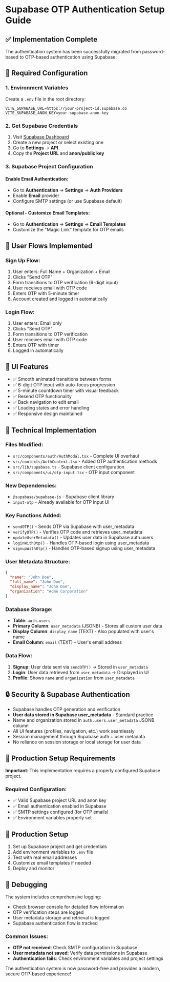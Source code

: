 # Supabase OTP Authentication Setup Guide

## ✅ Implementation Complete

The authentication system has been successfully migrated from password-based to OTP-based authentication using Supabase.

## 🔧 Required Configuration

### 1. Environment Variables

Create a `.env` file in the root directory:

```env
VITE_SUPABASE_URL=https://your-project-id.supabase.co
VITE_SUPABASE_ANON_KEY=your-supabase-anon-key
```

### 2. Get Supabase Credentials

1. Visit [Supabase Dashboard](https://app.supabase.com)
2. Create a new project or select existing one
3. Go to **Settings** → **API**
4. Copy the **Project URL** and **anon/public key**

### 3. Supabase Project Configuration

#### Enable Email Authentication:
- Go to **Authentication** → **Settings** → **Auth Providers**
- Enable **Email** provider
- Configure SMTP settings (or use Supabase default)

#### Optional - Customize Email Templates:
- Go to **Authentication** → **Settings** → **Email Templates**
- Customize the "Magic Link" template for OTP emails

## 📱 User Flows Implemented

### Sign Up Flow:
1. User enters: Full Name + Organization + Email
2. Clicks "Send OTP" 
3. Form transitions to OTP verification (6-digit input)
4. User receives email with OTP code
5. Enters OTP with 5-minute timer
6. Account created and logged in automatically

### Login Flow:
1. User enters: Email only
2. Clicks "Send OTP"
3. Form transitions to OTP verification
4. User receives email with OTP code
5. Enters OTP with timer
6. Logged in automatically

## 🎨 UI Features

- ✅ Smooth animated transitions between forms
- ✅ 6-digit OTP input with auto-focus progression
- ✅ 5-minute countdown timer with visual feedback
- ✅ Resend OTP functionality
- ✅ Back navigation to edit email
- ✅ Loading states and error handling
- ✅ Responsive design maintained

## 🔄 Technical Implementation

### Files Modified:
- `src/components/auth/AuthModal.tsx` - Complete UI overhaul
- `src/contexts/AuthContext.tsx` - Added OTP authentication methods  
- `src/lib/supabase.ts` - Supabase client configuration
- `src/components/ui/otp-input.tsx` - OTP input component

### New Dependencies:
- `@supabase/supabase-js` - Supabase client library
- `input-otp` - Already available for OTP input UI

### Key Functions Added:
- `sendOTP()` - Sends OTP via Supabase with user_metadata
- `verifyOTP()` - Verifies OTP code and retrieves user_metadata  
- `updateUserMetadata()` - Updates user data in Supabase auth.users
- `loginWithOtp()` - Handles OTP-based login using user_metadata
- `signupWithOtp()` - Handles OTP-based signup using user_metadata

### User Metadata Structure:
```json
{
  "name": "John Doe",
  "full_name": "John Doe",
  "display_name": "John Doe",
  "organization": "Acme Corporation"
}
```

### Database Storage:
- **Table**: `auth.users`
- **Primary Column**: `user_metadata` (JSONB) - Stores all custom user data
- **Display Column**: `display_name` (TEXT) - Also populated with user's name
- **Email Column**: `email` (TEXT) - User's email address

### Data Flow:
1. **Signup**: User data sent via `sendOTP()` → Stored in `user_metadata`
2. **Login**: User data retrieved from `user_metadata` → Displayed in UI
3. **Profile**: Shows `name` and `organization` from `user_metadata`

## 🔒 Security & Supabase Authentication

- Supabase handles OTP generation and verification
- **User data stored in Supabase user_metadata** - Standard practice
- Name and organization stored in `auth.users.user_metadata` JSONB column
- All UI features (profiles, navigation, etc.) work seamlessly
- Session management through Supabase auth + user metadata
- No reliance on session storage or local storage for user data

## 🧪 Production Setup Requirements

**Important**: This implementation requires a properly configured Supabase project.

### Required Configuration:
- ✅ Valid Supabase project URL and anon key
- ✅ Email authentication enabled in Supabase
- ✅ SMTP settings configured (for OTP emails)
- ✅ Environment variables properly set

## 🚀 Production Setup

1. Set up Supabase project and get credentials
2. Add environment variables to `.env` file
3. Test with real email addresses
4. Customize email templates if needed
5. Deploy and monitor

## 🐛 Debugging

The system includes comprehensive logging:
- Check browser console for detailed flow information
- OTP verification steps are logged
- User metadata storage and retrieval is logged
- Supabase authentication flow is tracked

### Common Issues:
- **OTP not received**: Check SMTP configuration in Supabase
- **User metadata not saved**: Verify data permissions in Supabase
- **Authentication fails**: Check environment variables and project settings

The authentication system is now password-free and provides a modern, secure OTP-based experience!
